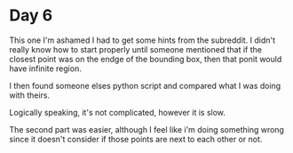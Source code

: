 # Day 6

This one I'm ashamed I had to get some hints from the subreddit.
I didn't really know how to start properly until someone mentioned that if the closest point was on the endge of the bounding box, then that ponit would have infinite region.

I then found someone elses python script and compared what I was doing with theirs.

Logically speaking, it's not complicated, however it is slow.

The second part was easier, although I feel like i'm doing something wrong since it doesn't consider if those points are next to each other or not.